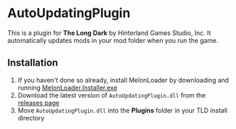 ﻿# AutoUpdatingPlugin

This is a plugin for **The Long Dark** by Hinterland Games Studio, Inc. It automatically updates mods in your mod folder when you run the game.

## Installation

1. If you haven't done so already, install MelonLoader by downloading and running [MelonLoader.Installer.exe](https://github.com/HerpDerpinstine/MelonLoader/releases/latest/download/MelonLoader.Installer.exe)
2. Download the latest version of `AutoUpdatingPlugin.dll` from the [releases page](https://github.com/ds5678/AutoUpdatingPlugin/releases)
3. Move `AutoUpdatingPlugin.dll` into the **Plugins** folder in your TLD install directory